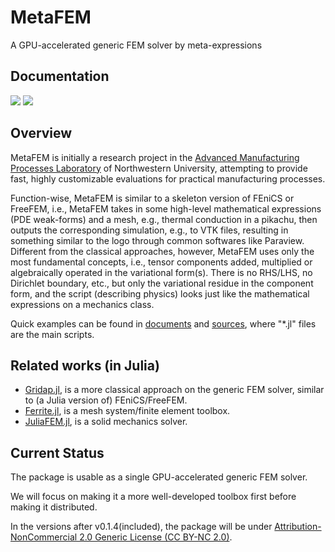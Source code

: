 # MetaFEM
A GPU-accelerated generic FEM solver by meta-expressions

## Documentation

[![][docs-dev-img]][docs-dev-url] [![][docs-paper-img]][docs-paper-url]

## Overview

MetaFEM is initially a research project in the [Advanced Manufacturing Processes Laboratory](http://ampl.mech.northwestern.edu/index.html) of Northwestern University, attempting to provide fast, highly customizable evaluations for practical manufacturing processes.

Function-wise, MetaFEM is similar to a skeleton version of FEniCS or FreeFEM, i.e., MetaFEM takes in some high-level mathematical expressions (PDE weak-forms) and a mesh, e.g., thermal conduction in a pikachu, then outputs the corresponding simulation, e.g., to VTK files, resulting in something similar to the logo through common softwares like Paraview. Different from the classical approaches, however, MetaFEM uses only the most fundamental concepts, i.e., tensor components added, multiplied or algebraically operated in the variational form(s). There is no RHS/LHS, no Dirichlet boundary, etc., but only the variational residue in the component form, and the script (describing physics) looks just like the mathematical expressions on a mechanics class.

Quick examples can be found in [documents](https://jxx2.github.io/MetaFEM.jl/dev/examples/md/pikachu/pikachu/) and [sources](https://github.com/jxx2/MetaFEM/tree/main/examples), where "*.jl" files are the main scripts. 

## Related works (in Julia)
* [Gridap.jl](https://github.com/gridap/Gridap.jl), is a more classical approach on the generic FEM solver, similar to (a Julia version of) FEniCS/FreeFEM.
* [Ferrite.jl](https://github.com/Ferrite-FEM/Ferrite.jl), is a mesh system/finite element toolbox. 
* [JuliaFEM.jl](https://github.com/JuliaFEM/JuliaFEM.jl), is a solid mechanics solver.

## Current Status
The package is usable as a single GPU-accelerated generic FEM solver. 

We will focus on making it a more well-developed toolbox first before making it distributed.

In the versions after v0.1.4(included), the package will be under [Attribution-NonCommercial 2.0 Generic License (CC BY-NC 2.0)](https://creativecommons.org/licenses/by-nc/2.0/).

[docs-dev-img]: https://img.shields.io/badge/docs-latest%20release-blue
[docs-dev-url]: https://jxx2.github.io/MetaFEM.jl/dev/

[docs-paper-img]: https://img.shields.io/badge/paper-arxiv-blue
[docs-paper-url]: https://arxiv.org/abs/2111.03541

